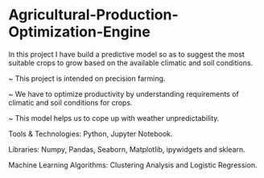 # Agricultural-Production-Optimization-Engine
In this project I have build a predictive model so as to suggest the most suitable crops to grow based on the available climatic and soil conditions.

~ This project is intended on precision farming.

~ We have to optimize productivity by understanding requirements of climatic and soil conditions for crops.

~ This model helps us to cope up with weather unpredictability.

Tools & Technologies: Python, Jupyter Notebook.

Libraries: Numpy, Pandas, Seaborn, Matplotlib, ipywidgets and sklearn.

Machine Learning Algorithms: Clustering Analysis and Logistic Regression.
